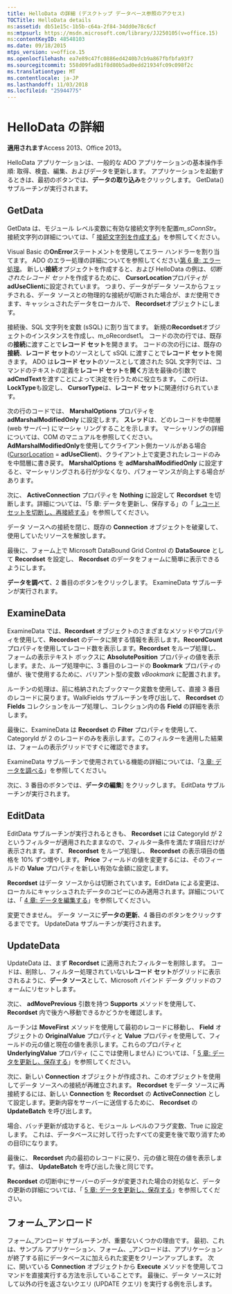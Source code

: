 ```yaml
---
title: HelloData の詳細 (デスクトップ データベース参照のアクセス)
TOCTitle: HelloData details
ms:assetid: db51e15c-1b5b-c64a-2f84-34dd0e78c6cf
ms:mtpsurl: https://msdn.microsoft.com/library/JJ250105(v=office.15)
ms:contentKeyID: 48548103
ms.date: 09/18/2015
mtps_version: v=office.15
ms.openlocfilehash: ea7e89c47fc0886ed4240b7cb9a867fbfbfa93f7
ms.sourcegitcommit: 558d09fad81f8d80b5ad0edd21934fc09c098f2c
ms.translationtype: MT
ms.contentlocale: ja-JP
ms.lasthandoff: 11/03/2018
ms.locfileid: "25944775"
---
```

# <a name="hellodata-details"></a>HelloData の詳細


**適用されます**Access 2013、Office 2013。

HelloData アプリケーションは、一般的な ADO アプリケーションの基本操作手順: 取得、検査、編集、およびデータを更新します。 アプリケーションを起動するときは、最初のボタンでは、**データの取り込み**をクリックします。 GetData() サブルーチンが実行されます。

## <a name="getdata"></a>GetData

GetData は、モジュール レベル変数に有効な接続文字列を配置*m\_sConnStr*。 接続文字列の詳細については、「 [接続文字列を作成する](creating-the-connection-string.md)」を参照してください。

Visual Basic の**OnError**ステートメントを使用してエラー ハンドラーを割り当てます。 ADO のエラー処理の詳細についてを参照してください[第 6 章: エラー処理](chapter-6-error-handling.md)。 新しい**接続**オブジェクトを作成すると、および HelloData の例は、*切断されたレコード セット*を作成するために、 **CursorLocation**プロパティが**adUseClient**に設定されています。 つまり、データがデータ ソースからフェッチされる、データ ソースとの物理的な接続が切断された場合が、まだ使用できます、キャッシュされたデータをローカルで、 **Recordset**オブジェクトにします。

接続後、SQL 文字列を変数 (sSQL) に割り当てます。 新規の**Recordset**オブジェクトのインスタンスを作成し、m\_oRecordset1。 コードの次の行では、既存の**接続**に渡すことで**レコード セット**を開きます。 コードの次の行には、既存の**接続**、**レコード セット**のソースとして sSQL に渡すことで**レコード セット**を開きます。 ADO は**レコード セット**のソースとして渡された SQL 文字列では、コマンドのテキストの定義を**レコード セット**を**開く**方法を最後の引数で**adCmdText**を渡すことによって決定を行うために役立ちます。 この行は、 **LockType**も設定し、 **CursorType**は、**レコード セット**に関連付けられています。

次の行のコードでは、 **MarshalOptions** プロパティを **adMarshalModifiedOnly** に設定します。 **スレッド**は、どのレコードを中間層 (web サーバー) にマーシャ リングすることを示します。 マーシャリングの詳細については、COM のマニュアルを参照してください。 **AdMarshalModifiedOnly**を使用してクライアント側カーソルがある場合 ([CursorLocation](cursorlocation-property-ado.md) = **adUseClient**)、クライアント上で変更されたレコードのみを中間層に書き戻す。 **MarshalOptions** を **adMarshalModifiedOnly** に設定すると、マーシャリングされる行が少なくなり、パフォーマンスが向上する場合があります。

次に、 **ActiveConnection** プロパティを **Nothing** に設定して **Recordset** を切断します。詳細については、「5 章: データを更新し、保存する」の「 [レコードセットを切断し、再接続する](disconnecting-and-reconnecting-the-recordset.md)」を参照してください。

データ ソースへの接続を閉じ、既存の **Connection** オブジェクトを破棄して、使用していたリソースを解放します。

最後に、フォーム上で Microsoft DataBound Grid Control の **DataSource** として **Recordset** を設定し、 **Recordset** のデータをフォームに簡単に表示できるようにします。

**データを調べて**、2 番目のボタンをクリックします。 ExamineData サブルーチンが実行されます。

## <a name="examinedata"></a>ExamineData

ExamineData では、**Recordset** オブジェクトのさまざまなメソッドやプロパティを使用して、**Recordset** のデータに関する情報を表示します。**RecordCount** プロパティを使用してレコード数を表示します。**Recordset** をループ処理し、フォームの表示テキスト ボックスに **AbsolutePosition** プロパティの値を表示します。また、ループ処理中に、3 番目のレコードの **Bookmark** プロパティの値が、後で使用するために、バリアント型の変数 *vBookmark* に配置されます。

ルーチンの処理は、前に格納されたブックマーク変数を使用して、直接 3 番目のレコードに戻ります。WalkFields サブルーチンを呼び出して、 **Recordset** の **Fields** コレクションをループ処理し、コレクション内の各 **Field** の詳細を表示します。

最後に、ExamineData は **Recordset** の **Filter** プロパティを使用して、CategoryId が 2 のレコードのみを表示します。このフィルターを適用した結果は、フォームの表示グリッドですぐに確認できます。

ExamineData サブルーチンで使用されている機能の詳細については、「[3 章: データを調べる](chapter-3-examining-data.md)」を参照してください。

次に、3 番目のボタンでは、**データの編集**] をクリックします。 EditData サブルーチンが実行されます。

## <a name="editdata"></a>EditData

EditData サブルーチンが実行されるときも、 **Recordset** には CategoryId が 2 というフィルターが適用されたままなので、フィルター条件を満たす項目だけが表示されます。まず、 **Recordset** をループ処理し、 **Recordset** の表示項目の価格を 10% ずつ増やします。 **Price** フィールドの値を変更するには、そのフィールドの **Value** プロパティを新しい有効な金額に設定します。

**Recordset** はデータ ソースからは切断されています。EditData による変更は、ローカルにキャッシュされたデータのコピーにのみ適用されます。詳細については、「 [4 章: データを編集する](chapter-4-editing-data.md)」を参照してください。

変更できません。 データ ソースに**データの更新**、4 番目のボタンをクリックするまでです。 UpdateData サブルーチンが実行されます。

## <a name="updatedata"></a>UpdateData

UpdateData は、まず **Recordset** に適用されたフィルターを削除します。 コードは、削除し、フィルター処理されていない**レコード セット**がグリッドに表示されるように、**データ ソース**として、Microsoft バインド データ グリッドのフォームにリセットします。

次に、 **adMovePrevious** 引数を持つ **Supports** メソッドを使用して、 **Recordset** 内で後方へ移動できるかどうかを確認します。

ルーチンは **MoveFirst** メソッドを使用して最初のレコードに移動し、 **Field** オブジェクトの **OriginalValue** プロパティと **Value** プロパティを使用して、フィールドの元の値と現在の値を表示します。これらのプロパティと **UnderlyingValue** プロパティ (ここでは使用しません) については、「 [5 章: データを更新し、保存する](chapter-5-updating-and-persisting-data.md)」を参照してください。

次に、新しい **Connection** オブジェクトが作成され、このオブジェクトを使用してデータ ソースへの接続が再確立されます。 **Recordset** をデータ ソースに再接続するには、新しい **Connection** を **Recordset** の **ActiveConnection** として設定します。更新内容をサーバーに送信するために、 **Recordset** の **UpdateBatch** を呼び出します。

場合、バッチ更新が成功すると、モジュール レベルのフラグ変数、True に設定します。 これは、データベースに対して行ったすべての変更を後で取り消すための目印になります。

最後に、 **Recordset** 内の最初のレコードに戻り、元の値と現在の値を表示します。値は、 **UpdateBatch** を呼び出した後と同じです。

**Recordset** の切断中にサーバーのデータが変更された場合の対処など、データの更新の詳細については、「 [5 章: データを更新し、保存する](chapter-5-updating-and-persisting-data.md)」を参照してください。

## <a name="formunload"></a>フォーム\_アンロード

フォーム\_アンロード サブルーチンが、重要ないくつかの理由です。 最初、これは、サンプル アプリケーション、フォーム、\_アンロードは、アプリケーションが終了する前にデータベースに加えられた変更をクリーンアップします。 次に、開いている **Connection** オブジェクトから **Execute** メソッドを使用してコマンドを直接実行する方法を示していることです。 最後に、データ ソースに対して以外の行を返さないクエリ (UPDATE クエリ) を実行する例を示します。


